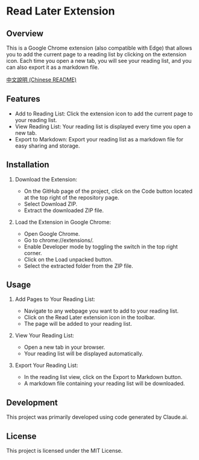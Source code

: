 # Read Later Extension
## Overview
This is a Google Chrome extension (also compatible with Edge) that allows you to add the current page to a reading list by clicking on the extension icon. Each time you open a new tab, you will see your reading list, and you can also export it as a markdown file.

[中文說明 (Chinese README)](README_zh.md)

## Features
- Add to Reading List: Click the extension icon to add the current page to your reading list.
- View Reading List: Your reading list is displayed every time you open a new tab.
- Export to Markdown: Export your reading list as a markdown file for easy sharing and storage.

## Installation
1. Download the Extension:
	- On the GitHub page of the project, click on the Code button located at the top right of the repository page.
	- Select Download ZIP.
	- Extract the downloaded ZIP file.

2. Load the Extension in Google Chrome:
	- Open Google Chrome.
	- Go to chrome://extensions/.
	- Enable Developer mode by toggling the switch in the top right corner.
	- Click on the Load unpacked button.
	- Select the extracted folder from the ZIP file.

## Usage
1. Add Pages to Your Reading List:
	- Navigate to any webpage you want to add to your reading list.
	- Click on the Read Later extension icon in the toolbar.
	- The page will be added to your reading list.

2. View Your Reading List:
	- Open a new tab in your browser.
	- Your reading list will be displayed automatically.

3. Export Your Reading List:
	- In the reading list view, click on the Export to Markdown button.
	- A markdown file containing your reading list will be downloaded.

## Development
This project was primarily developed using code generated by Claude.ai.

## License
This project is licensed under the MIT License.